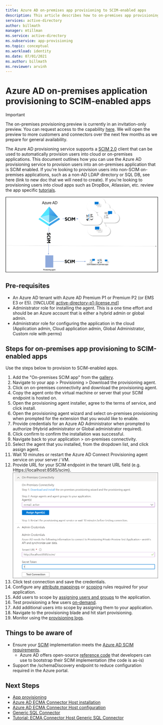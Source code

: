 ```yaml
---
title: Azure AD on-premises app provisioning to SCIM-enabled apps
description: This article describes how to on-premises app provisioning to SCIM-enabled apps.
services: active-directory
author: billmath
manager: mtillman
ms.service: active-directory
ms.subservice: app-provisioning
ms.topic: conceptual
ms.workload: identity
ms.date: 07/01/2021
ms.author: billmath
ms.reviewer: arvinh
---
```


# Azure AD on-premises application provisioning to SCIM-enabled apps

>[!IMPORTANT]
> The on-premises provisioning preview is currently in an invitation-only preview. You can request access to the capability [here](https://aka.ms/onpremprovisioningpublicpreviewaccess). We will open the preview to more customers and connectors over the next few months as we prepare for general availability.

The Azure AD provisioning service supports a [SCIM 2.0](https://techcommunity.microsoft.com/t5/identity-standards-blog/provisioning-with-scim-getting-started/ba-p/880010) client that can be used to automatically provision users into cloud or on-premises applications. This document outlines how you can use the Azure AD provisioning service to provision users into an on-premises application that is SCIM enabled. If you're looking to provision users into non-SCIM on-premises applications, such as a non-AD LDAP directory or SQL DB, see here (link to new doc that we will need to create). If you're looking to provisioning users into cloud apps such as DropBox, Atlassian, etc. review the app specific [tutorials](../../active-directory/saas-apps/tutorial-list.md). 

![architecture](./media/on-premises-scim-provisioning/scim-4.png)


## Pre-requisites
- An Azure AD tenant with Azure AD Premium P1 or Premium P2 (or EMS E3 or E5). 
    [!INCLUDE [active-directory-p1-license.md](../../../includes/active-directory-p1-license.md)]
- Administrator role for installing the agent.  This is a one time effort and should be an Azure account that is either a hybrid admin or global admin. 
- Administrator role for configuring the application in the cloud (Application admin, Cloud application admin, Global Administrator, Custom role with perms)

## Steps for on-premises app provisioning to SCIM-enabled apps
Use the steps below to provision to SCIM-enabled apps. 

 1. Add the "On-premises SCIM app" from the [gallery](../../active-directory/manage-apps/add-application-portal.md).
 2. Navigate to your app > Provisioning > Download the provisioning agent.
 3. Click on on-premises connectivity and download the provisioning agent.
 4. Copy the agent onto the virtual machine or server that your SCIM endpoint is hosted on.
 5. Open the provisioning agent installer, agree to the terms of service, and click install.
 6. Open the provisioning agent wizard and select on-premises provisioning when prompted for the extension that you would like to enable.
 7. Provide credentials for an Azure AD Administrator when prompted to authorize (Hybrid administrator or Global administrator required).
 8. Click confirm to confirm the installation was successful.
 9. Navigate back to your application > on-premises connectivity.
 10. Select the agent that you installed, from the dropdown list, and click assign agent.
 11. Wait 10 minutes or restart the Azure AD Connect Provisioning agent service on your server / VM.
 12. Provide URL for your SCIM endpoint in the tenant URL field (e.g. Https://localhost:8585/scim).
     ![assign agent](./media/on-premises-scim-provisioning/scim-2.png)
 13. Click test connection and save the credentials.
 14. Configure any [attribute mappings](customize-application-attributes.md) or [scoping](define-conditional-rules-for-provisioning-user-accounts.md) rules required for your application.  
 15. Add users to scope by [assigning users and groups](../../active-directory/manage-apps/add-application-portal-assign-users.md) to the application.
 16. Test provisioning a few users [on-demand](provision-on-demand.md).
 17. Add additional users into scope by assigning them to your application.
 18. Navigate to the provisioning blade and hit start provisioning.
 19. Monitor using the [provisioning logs](../../active-directory/reports-monitoring/concept-provisioning-logs.md).
 

## Things to be aware of
* Ensure your [SCIM](https://techcommunity.microsoft.com/t5/identity-standards-blog/provisioning-with-scim-getting-started/ba-p/880010) implementation meets the [Azure AD SCIM requirements](use-scim-to-provision-users-and-groups.md).
  * Azure AD offers open-source [reference code](https://github.com/AzureAD/SCIMReferenceCode/wiki) that developers can use to bootstrap their SCIM implementation (the code is as-is)
* Support the /schemaDiscovery endpoint to reduce configuration required in the Azure portal. 

## Next Steps

- [App provisioning](user-provisioning.md)
- [Azure AD ECMA Connector Host installation](on-premises-ecma-install.md)
- [Azure AD ECMA Connector Host configuration](on-premises-ecma-configure.md)
- [Generic SQL Connector](on-premises-sql-connector-configure.md)
- [Tutorial:  ECMA Connector Host Generic SQL Connector](tutorial-ecma-sql-connector.md)
